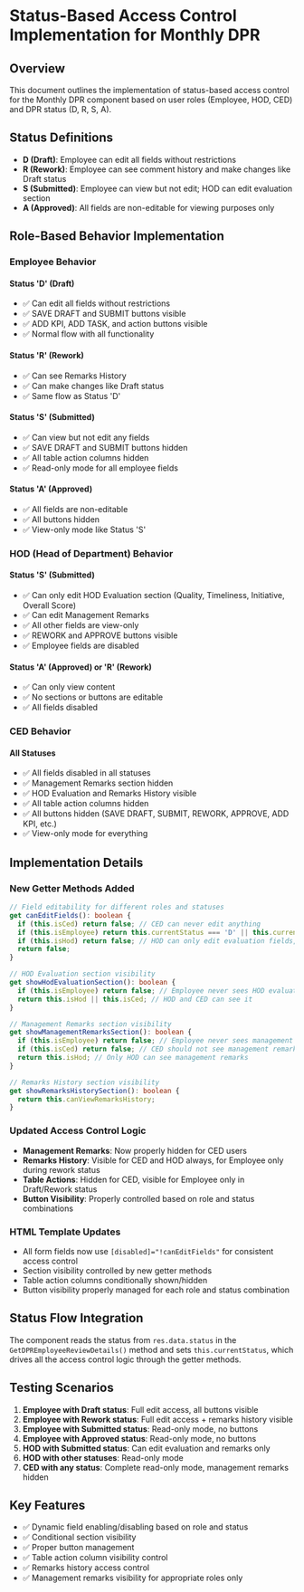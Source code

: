 # Status-Based Access Control Implementation for Monthly DPR

## Overview
This document outlines the implementation of status-based access control for the Monthly DPR component based on user roles (Employee, HOD, CED) and DPR status (D, R, S, A).

## Status Definitions
- **D (Draft)**: Employee can edit all fields without restrictions
- **R (Rework)**: Employee can see comment history and make changes like Draft status
- **S (Submitted)**: Employee can view but not edit; HOD can edit evaluation section
- **A (Approved)**: All fields are non-editable for viewing purposes only

## Role-Based Behavior Implementation

### Employee Behavior
#### Status 'D' (Draft)
- ✅ Can edit all fields without restrictions
- ✅ SAVE DRAFT and SUBMIT buttons visible
- ✅ ADD KPI, ADD TASK, and action buttons visible
- ✅ Normal flow with all functionality

#### Status 'R' (Rework)
- ✅ Can see Remarks History
- ✅ Can make changes like Draft status
- ✅ Same flow as Status 'D'

#### Status 'S' (Submitted)
- ✅ Can view but not edit any fields
- ✅ SAVE DRAFT and SUBMIT buttons hidden
- ✅ All table action columns hidden
- ✅ Read-only mode for all employee fields

#### Status 'A' (Approved)
- ✅ All fields are non-editable
- ✅ All buttons hidden
- ✅ View-only mode like Status 'S'

### HOD (Head of Department) Behavior
#### Status 'S' (Submitted)
- ✅ Can only edit HOD Evaluation section (Quality, Timeliness, Initiative, Overall Score)
- ✅ Can edit Management Remarks
- ✅ All other fields are view-only
- ✅ REWORK and APPROVE buttons visible
- ✅ Employee fields are disabled

#### Status 'A' (Approved) or 'R' (Rework)
- ✅ Can only view content
- ✅ No sections or buttons are editable
- ✅ All fields disabled

### CED Behavior
#### All Statuses
- ✅ All fields disabled in all statuses
- ✅ Management Remarks section hidden
- ✅ HOD Evaluation and Remarks History visible
- ✅ All table action columns hidden
- ✅ All buttons hidden (SAVE DRAFT, SUBMIT, REWORK, APPROVE, ADD KPI, etc.)
- ✅ View-only mode for everything

## Implementation Details

### New Getter Methods Added
```typescript
// Field editability for different roles and statuses
get canEditFields(): boolean {
  if (this.isCed) return false; // CED can never edit anything
  if (this.isEmployee) return this.currentStatus === 'D' || this.currentStatus === 'R';
  if (this.isHod) return false; // HOD can only edit evaluation fields, not employee fields
  return false;
}

// HOD Evaluation section visibility
get showHodEvaluationSection(): boolean {
  if (this.isEmployee) return false; // Employee never sees HOD evaluation
  return this.isHod || this.isCed; // HOD and CED can see it
}

// Management Remarks section visibility
get showManagementRemarksSection(): boolean {
  if (this.isEmployee) return false; // Employee never sees management remarks
  if (this.isCed) return false; // CED should not see management remarks
  return this.isHod; // Only HOD can see management remarks
}

// Remarks History section visibility
get showRemarksHistorySection(): boolean {
  return this.canViewRemarksHistory;
}
```

### Updated Access Control Logic
- **Management Remarks**: Now properly hidden for CED users
- **Remarks History**: Visible for CED and HOD always, for Employee only during rework status
- **Table Actions**: Hidden for CED, visible for Employee only in Draft/Rework status
- **Button Visibility**: Properly controlled based on role and status combinations

### HTML Template Updates
- All form fields now use `[disabled]="!canEditFields"` for consistent access control
- Section visibility controlled by new getter methods
- Table action columns conditionally shown/hidden
- Button visibility properly managed for each role and status combination

## Status Flow Integration
The component reads the status from `res.data.status` in the `GetDPREmployeeReviewDetails()` method and sets `this.currentStatus`, which drives all the access control logic through the getter methods.

## Testing Scenarios
1. **Employee with Draft status**: Full edit access, all buttons visible
2. **Employee with Rework status**: Full edit access + remarks history visible
3. **Employee with Submitted status**: Read-only mode, no buttons
4. **Employee with Approved status**: Read-only mode, no buttons
5. **HOD with Submitted status**: Can edit evaluation and remarks only
6. **HOD with other statuses**: Read-only mode
7. **CED with any status**: Complete read-only mode, management remarks hidden

## Key Features
- ✅ Dynamic field enabling/disabling based on role and status
- ✅ Conditional section visibility
- ✅ Proper button management
- ✅ Table action column visibility control
- ✅ Remarks history access control
- ✅ Management remarks visibility for appropriate roles only